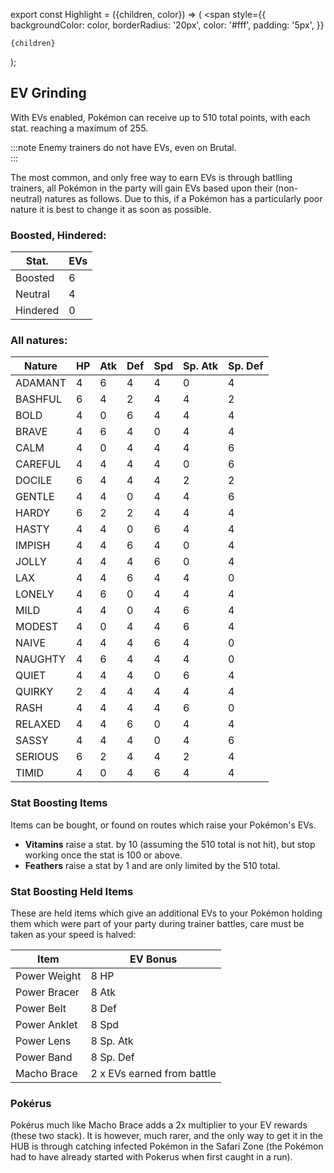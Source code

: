 export const Highlight = ({children, color}) => (
  <span
    style={{
      backgroundColor: color,
      borderRadius: '20px',
      color: '#fff',
      padding: '5px',
    }}
>
    {children}
  </span>
);

## EV Grinding

With EVs enabled, Pokémon can receive up to 510 total points, with each stat. reaching a maximum of 255.

:::note
Enemy trainers do not have EVs, even on Brutal.		
:::

The most common, and only free way to earn EVs is through batlling trainers, all Pokémon in the party will gain EVs based upon their (non-neutral) natures as follows.  Due to this, if a Pokémon has a particularly poor nature it is best to change it as soon as possible.

### <Highlight color="#F00000">Boosted</Highlight>, <Highlight color="#0000FF">Hindered</Highlight>:

| Stat. | EVs |
|-------|-----|
| Boosted | 6 |
| Neutral | 4 |
| Hindered | 0 |

### All natures:

|Nature |HP |Atk|Def|Spd|Sp. Atk|Sp. Def|
|-------|---|---|---|---|-------|-------|
|ADAMANT|4  |6  |4  |4  |0     |4     |
|BASHFUL|6  |4  |2  |4  |4     |2     |
|BOLD   |4  |0  |6  |4  |4     |4     |
|BRAVE  |4  |6  |4  |0  |4     |4     |
|CALM   |4  |0  |4  |4  |4     |6     |
|CAREFUL|4  |4  |4  |4  |0     |6     |
|DOCILE |6  |4  |4  |4  |2     |2     |
|GENTLE |4  |4  |0  |4  |4     |6     |
|HARDY  |6  |2  |2  |4  |4     |4     |
|HASTY  |4  |4  |0  |6  |4     |4     |
|IMPISH |4  |4  |6  |4  |0     |4     |
|JOLLY  |4  |4  |4  |6  |0     |4     |
|LAX    |4  |4  |6  |4  |4     |0     |
|LONELY |4  |6  |0  |4  |4     |4     |
|MILD   |4  |4  |0  |4  |6     |4     |
|MODEST |4  |0  |4  |4  |6     |4     |
|NAIVE  |4  |4  |4  |6  |4     |0     |
|NAUGHTY|4  |6  |4  |4  |4     |0     |
|QUIET  |4  |4  |4  |0  |6     |4     |
|QUIRKY |2  |4  |4  |4  |4     |4     |
|RASH   |4  |4  |4  |4  |6     |0     |
|RELAXED|4  |4  |6  |0  |4     |4     |
|SASSY  |4  |4  |4  |0  |4     |6     |
|SERIOUS|6  |2  |4  |4  |2     |4     |
|TIMID  |4  |0  |4  |6  |4     |4     |

### Stat Boosting Items

Items can be bought, or found on routes which raise your Pokémon's EVs.

- **Vitamins** raise a stat. by 10 (assuming the 510 total is not hit), but stop working once the stat is 100 or above. 
- **Feathers** raise a stat by 1 and are only limited by the 510 total.				

### Stat Boosting Held Items

These are held items which give an additional EVs to your Pokémon holding them which were part of your party during trainer battles, care must be taken as your speed is halved:

|Item | EV Bonus |
|-----|-----------|
|Power Weight| 8 HP	|
|Power Bracer|	 8 Atk |	
|Power Belt|	8 Def	|
|Power Anklet| 8	Spd	|
|Power Lens |	8 Sp. Atk	|
|Power Band|	8 Sp. Def	|
|Macho Brace |	2 x EVs earned from battle |	

### Pokérus

Pokérus much like Macho Brace adds a 2x multiplier to your EV rewards (these two stack). It is however, much rarer, and the only way to get it in the HUB is through catching infected Pokémon in the Safari Zone (the Pokémon had to have already started with Pokerus when first caught in a run).													
